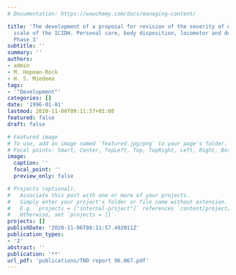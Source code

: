 ```yaml
---
# Documentation: https://wowchemy.com/docs/managing-content/

title: 'The development of a proposal for revision of the severity of disabilities
  scale of the ICIDH. Personal care, body disposition, locomotor and dexterity disabilities:
  Phase 3'
subtitle: ''
summary: ''
authors:
- admin
- M. Hopman-Rock
- H. S. Miedema
tags:
- '"Development"'
categories: []
date: '1996-01-01'
lastmod: 2020-11-06T09:11:57+01:00
featured: false
draft: false

# Featured image
# To use, add an image named `featured.jpg/png` to your page's folder.
# Focal points: Smart, Center, TopLeft, Top, TopRight, Left, Right, BottomLeft, Bottom, BottomRight.
image:
  caption: ''
  focal_point: ''
  preview_only: false

# Projects (optional).
#   Associate this post with one or more of your projects.
#   Simply enter your project's folder or file name without extension.
#   E.g. `projects = ["internal-project"]` references `content/project/deep-learning/index.md`.
#   Otherwise, set `projects = []`.
projects: []
publishDate: '2020-11-06T08:11:57.492011Z'
publication_types:
- '2'
abstract: ''
publication: '**'
url_pdf: 'publications/TNO report 96.067.pdf'
---
```

